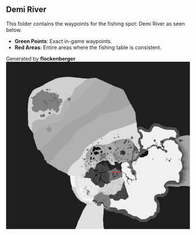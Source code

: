 ## Demi River
This folder contains the waypoints for the fishing spot: Demi River as seen below.

- **Green Points**: Exact in-game waypoints.
- **Red Areas**: Entire areas where the fishing table is consistent.

Generated by **flockenberger**
![Demi River](./Preview.png?raw=true "Demi River")